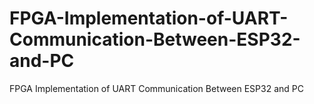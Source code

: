 # FPGA-Implementation-of-UART-Communication-Between-ESP32-and-PC
FPGA Implementation of UART Communication Between ESP32 and PC
